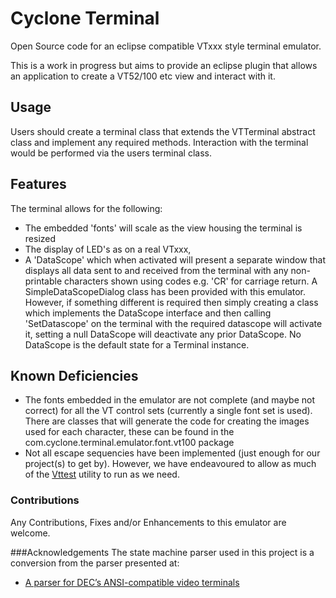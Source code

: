 # Cyclone Terminal

Open Source code for an eclipse compatible VTxxx style terminal emulator.

This is a work in progress but aims to provide an eclipse plugin that allows an 
application to create a VT52/100 etc view and interact with it.

## Usage
Users should create a terminal class that extends the VTTerminal abstract class and 
implement any required methods. Interaction with the terminal would be performed via 
the users terminal class.

## Features
The terminal allows for the following:
- The embedded 'fonts' will scale as the view housing the terminal is resized
- The display of LED's as on a real VTxxx,
- A 'DataScope' which when activated will present a separate window that displays
  all data sent to and received from the terminal with any non-printable characters
  shown using codes e.g. 'CR' for carriage return. A SimpleDataScopeDialog class
  has been provided with this emulator. However, if something different is required then
  simply creating a class which implements the DataScope interface and then calling 
  'SetDatascope' on the terminal with the required datascope will activate it, setting a null
  DataScope will deactivate any prior DataScope. 
  No DataScope is the default state for a Terminal instance.

## Known Deficiencies
- The fonts embedded in the emulator are not complete (and maybe not correct) for all the VT control 
  sets (currently a single font set is used).
  There are classes that will generate the code for creating the images used for each character, 
  these can be found in the com.cyclone.terminal.emulator.font.vt100 package
- Not all escape sequencies have been implemented (just enough for our project(s) to get by).
  However, we have endeavoured to allow as much of the [Vttest](https://invisible-island.net/vttest/#synopsis) 
  utility to run as we need.

### Contributions
Any Contributions, Fixes and/or Enhancements to this emulator are welcome.

###Acknowledgements
The state machine parser used in this project is a conversion from the parser presented at:

- [A parser for DEC’s ANSI-compatible video terminals](https://www.vt100.net/emu/dec_ansi_parser)


